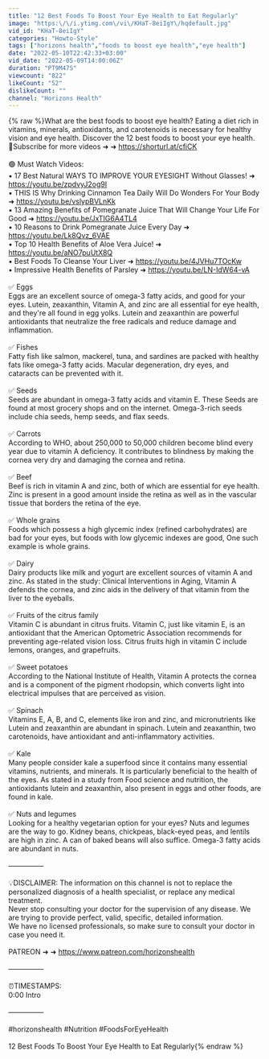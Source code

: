```yaml
---
title: "12 Best Foods To Boost Your Eye Health to Eat Regularly"
image: "https:\/\/i.ytimg.com\/vi\/KHaT-8eiIgY\/hqdefault.jpg"
vid_id: "KHaT-8eiIgY"
categories: "Howto-Style"
tags: ["horizons health","foods to boost eye health","eye health"]
date: "2022-05-10T22:42:33+03:00"
vid_date: "2022-05-09T14:00:06Z"
duration: "PT9M47S"
viewcount: "822"
likeCount: "52"
dislikeCount: ""
channel: "Horizons Health"
---
```

{% raw %}What are the best foods to boost eye health? Eating a diet rich in vitamins, minerals, antioxidants, and carotenoids is necessary for healthy vision and eye health. Discover the 12 best foods to boost your eye health. 🙏Subscribe for more videos ➜ ➜ <a rel="nofollow" target="blank" href="https://shorturl.at/cfiCK">https://shorturl.at/cfiCK</a><br /><br />🟢 Must Watch Videos:<br />▪ 17 Best Natural WAYS TO IMPROVE YOUR EYESIGHT Without Glasses! ➜ <a rel="nofollow" target="blank" href="https://youtu.be/zpdvyJ2og9I">https://youtu.be/zpdvyJ2og9I</a><br />▪ THIS IS Why Drinking Cinnamon Tea Daily Will Do Wonders For Your Body ➜ <a rel="nofollow" target="blank" href="https://youtu.be/vslypBVLnKk">https://youtu.be/vslypBVLnKk</a><br />▪ 13 Amazing Benefits of Pomegranate Juice That Will Change Your Life For Good ➜ <a rel="nofollow" target="blank" href="https://youtu.be/JxTIG6A4TL4">https://youtu.be/JxTIG6A4TL4</a><br />▪ 10 Reasons to Drink Pomegranate Juice Every Day ➜ <a rel="nofollow" target="blank" href="https://youtu.be/Lk8Qvz_6VAE">https://youtu.be/Lk8Qvz_6VAE</a><br />▪ Top 10 Health Benefits of Aloe Vera Juice! ➜ <a rel="nofollow" target="blank" href="https://youtu.be/aNO7puUtX8Q">https://youtu.be/aNO7puUtX8Q</a><br />▪ Best Foods To Cleanse Your Liver  ➜ <a rel="nofollow" target="blank" href="https://youtu.be/4JVHu7TOcKw">https://youtu.be/4JVHu7TOcKw</a><br />▪ Impressive Health Benefits of Parsley  ➜ <a rel="nofollow" target="blank" href="https://youtu.be/LN-IdW64-vA">https://youtu.be/LN-IdW64-vA</a><br /><br />✅ Eggs  <br />Eggs are an excellent source of omega-3 fatty acids, and good for your eyes. Lutein, zeaxanthin, Vitamin A, and zinc are all essential for eye health, and they're all found in egg yolks. Lutein and zeaxanthin are powerful antioxidants that neutralize the free radicals and reduce damage and inflammation. <br /> <br />✅ Fishes  <br />Fatty fish like salmon, mackerel, tuna, and sardines are packed with healthy fats like omega-3 fatty acids. Macular degeneration, dry eyes, and cataracts can be prevented with it. <br /><br />✅ Seeds  <br />Seeds are abundant in omega-3 fatty acids and vitamin E. These Seeds are found at most grocery shops and on the internet. Omega-3-rich seeds include chia seeds, hemp seeds, and flax seeds. <br /><br />✅ Carrots  <br />According to WHO, about 250,000 to 50,000 children become blind every year due to vitamin A deficiency. It contributes to blindness by making the cornea very dry and damaging the cornea and retina. <br /><br />✅ Beef<br />Beef is rich in vitamin A and zinc, both of which are essential for eye health. Zinc is present in a good amount inside the retina as well as in the vascular tissue that borders the retina of the eye. <br /><br />✅ Whole grains  <br />Foods which possess a high glycemic index (refined carbohydrates) are bad for your eyes, but foods with low glycemic indexes are good, One such example is whole grains. <br /><br />✅ Dairy  <br />Dairy products like milk and yogurt are excellent sources of vitamin A and zinc. As stated in the study: Clinical Interventions in Aging, Vitamin A defends the cornea, and zinc aids in the delivery of that vitamin from the liver to the eyeballs. <br /> <br />✅ Fruits of the citrus family  <br />Vitamin C is abundant in citrus fruits. Vitamin C, just like vitamin E, is an antioxidant that the American Optometric Association recommends for preventing age-related vision loss. Citrus fruits high in vitamin C include lemons, oranges, and grapefruits. <br /><br />✅ Sweet potatoes   <br />According to the National Institute of Health, Vitamin A protects the cornea and is a component of the pigment rhodopsin, which converts light into electrical impulses that are perceived as vision. <br /><br />✅ Spinach  <br />Vitamins E, A, B, and C, elements like iron and zinc, and micronutrients like Lutein and zeaxanthin are abundant in spinach. Lutein and zeaxanthin, two carotenoids, have antioxidant and anti-inflammatory activities. <br /><br />✅ Kale  <br />Many people consider kale a superfood since it contains many essential vitamins, nutrients, and minerals. It is particularly beneficial to the health of the eyes. As stated in a study from Food science and nutrition, the antioxidants lutein and zeaxanthin, also present in eggs and other foods, are found in kale. <br /><br />✅ Nuts and legumes  <br />Looking for a healthy vegetarian option for your eyes? Nuts and legumes are the way to go. Kidney beans, chickpeas, black-eyed peas, and lentils are high in zinc. A can of baked beans will also suffice. Omega-3 fatty acids are abundant in nuts. <br /><br />—————<br /><br />💡DISCLAIMER: The information on this channel is not to replace the personalized diagnosis of a health specialist, or replace any medical treatment. <br />Never stop consulting your doctor for the supervision of any disease. We are trying to provide perfect, valid, specific, detailed information. <br />We have no licensed professionals, so make sure to consult your doctor in case you need it.<br /><br />PATREON ➜ ➜ <a rel="nofollow" target="blank" href="https://www.patreon.com/horizonshealth">https://www.patreon.com/horizonshealth</a> <br /><br />—————<br /><br />⏰TIMESTAMPS:<br />0:00 Intro<br /><br />—————<br /><br />#horizonshealth #Nutrition #FoodsForEyeHealth<br /><br />12 Best Foods To Boost Your Eye Health to Eat Regularly{% endraw %}
